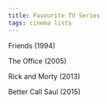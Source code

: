 ```yaml
---
title: Favourite TV Series 
tags: cinema lists
---
```


Friends (1994)

The Office (2005)

Rick and Morty (2013)

Better Call Saul (2015)